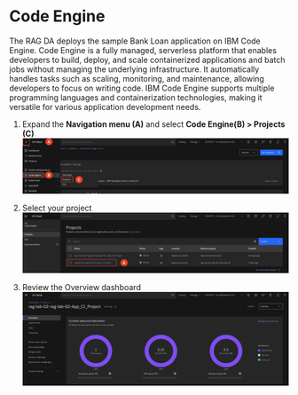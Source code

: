 # Code Engine

The RAG DA deploys the sample Bank Loan application on IBM Code Engine. Code Engine is a fully managed, serverless platform that enables developers to build, deploy, and scale containerized applications and batch jobs without managing the underlying infrastructure. It automatically handles tasks such as scaling, monitoring, and maintenance, allowing developers to focus on writing code. IBM Code Engine supports multiple programming languages and containerization technologies, making it versatile for various application development needs.

1. Expand the **Navigation menu (A)** and select **Code Engine(B) > Projects (C)**
![alt text](../images/1.5.1.png)

2. Select your project
![alt text](../images/1.5.2.png)

3. Review the Overview dashboard 
![alt text](../images/1.5.3.png)